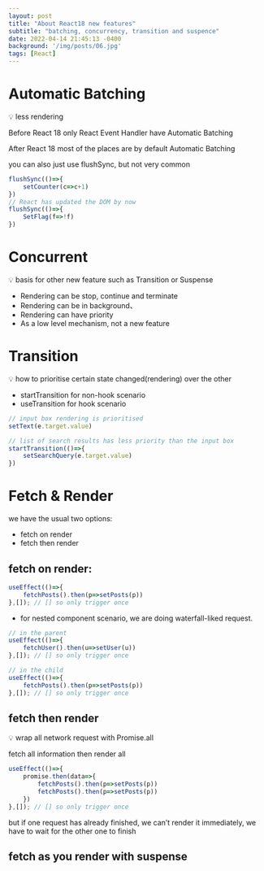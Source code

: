 ```yaml
---
layout: post
title: "About React18 new features"
subtitle: "batching, concurrency, transition and suspence"
date: 2022-04-14 21:45:13 -0400
background: '/img/posts/06.jpg'
tags: [React]
---
```


# Automatic Batching

<aside>
💡 less rendering

</aside>

Before React 18 only React Event Handler have Automatic Batching

After React 18 most of the places are by default Automatic Batching

you can also just use flushSync, but not very common

```jsx
flushSync(()=>{
	setCounter(c=>c+1)
})
// React has updated the DOM by now
flushSync(()=>{
	SetFlag(f=>!f)
})
```

# Concurrent

<aside>
💡 basis for other new feature such as Transition or Suspense

</aside>

- Rendering can be stop, continue and terminate
- Rendering can be in background、
- Rendering can have priority
- As a low level mechanism, not a new feature

# Transition

<aside>
💡 how to prioritise certain state changed(rendering) over the other

</aside>

- startTransition for non-hook scenario
- useTransition for hook scenario

```jsx
// input box rendering is prioritised
setText(e.target.value)

// list of search results has less priority than the input box
startTransition(()=>{
	setSearchQuery(e.target.value)
})
```

# Fetch & Render

we have the usual two options:

- fetch on render
- fetch then render

## fetch on render:

```jsx
useEffect(()=>{
	fetchPosts().then(p=>setPosts(p))
},[]); // [] so only trigger once
```

- for nested component scenario, we are doing waterfall-liked request.

```jsx
// in the parent
useEffect(()=>{
	fetchUser().then(u=>setUser(u))
},[]); // [] so only trigger once

// in the child
useEffect(()=>{
	fetchPosts().then(p=>setPosts(p))
},[]); // [] so only trigger once
```

## fetch then render

<aside>
💡 wrap all network request with Promise.all

</aside>

fetch all information then render all

```jsx
useEffect(()=>{
	promise.then(data=>{
		fetchPosts().then(p=>setPosts(p))	
		fetchPosts().then(p=>setPosts(p))
	})
},[]); // [] so only trigger once
```

but if one request has already finished, we can’t render it immediately, we have to wait for the other one to finish

## fetch as you render with suspense